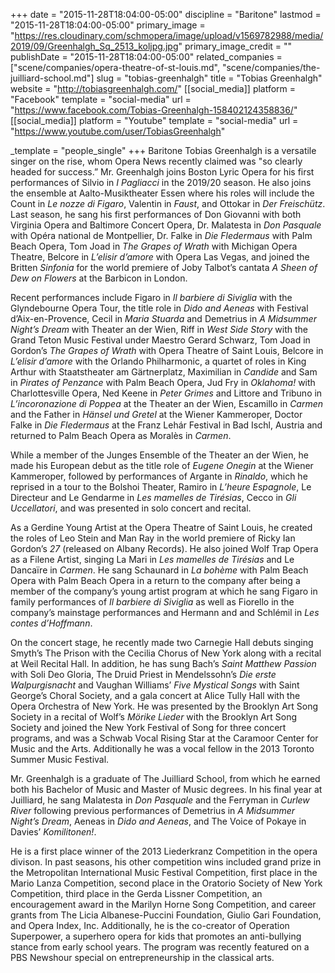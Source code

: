 +++
date = "2015-11-28T18:04:00-05:00"
discipline = "Baritone"
lastmod = "2015-11-28T18:04:00-05:00"
primary_image = "https://res.cloudinary.com/schmopera/image/upload/v1569782988/media/2019/09/Greenhalgh_Sq_2513_koljpg.jpg"
primary_image_credit = ""
publishDate = "2015-11-28T18:04:00-05:00"
related_companies = ["scene/companies/opera-theatre-of-st-louis.md", "scene/companies/the-juilliard-school.md"]
slug = "tobias-greenhalgh"
title = "Tobias Greenhalgh"
website = "http://tobiasgreenhalgh.com/"
[[social_media]]
platform = "Facebook"
template = "social-media"
url = "https://www.facebook.com/Tobias-Greenhalgh-158402124358836/"
[[social_media]]
platform = "Youtube"
template = "social-media"
url = "https://www.youtube.com/user/TobiasGreenhalgh"

_template = "people_single"
+++
Baritone Tobias Greenhalgh is a versatile singer on the rise, whom Opera News recently claimed was "so clearly headed for success.” Mr. Greenhalgh joins Boston Lyric Opera for his first performances of Silvio in _I Pagliacci_ in the 2019/20 season. He also joins the ensemble at Aalto-Musiktheater Essen where his roles will include the Count in _Le nozze di Figaro_, Valentin in _Faust_, and Ottokar in _Der Freischütz_. Last season, he sang his first performances of Don Giovanni with both Virginia Opera and Baltimore Concert Opera, Dr. Malatesta in _Don Pasquale_ with Opéra national de Montpellier, Dr. Falke in _Die Fledermaus_ with Palm Beach Opera, Tom Joad in _The Grapes of Wrath_ with Michigan Opera Theatre, Belcore in _L’elisir d’amore_ with Opera Las Vegas, and joined the Britten _Sinfonia_ for the world premiere of Joby Talbot’s cantata _A Sheen of Dew on Flowers_ at the Barbicon in London. 

Recent performances include Figaro in _Il barbiere di Siviglia_ with the Glyndebourne Opera Tour, the title role in _Dido and Aeneas_ with Festival d’Aix-en-Provence, Cecil in _Maria Stuarda_ and Demetrius in _A Midsummer Night’s Dream_ with Theater an der Wien, Riff in _West Side Story_ with the Grand Teton Music Festival under Maestro Gerard Schwarz, Tom Joad in Gordon’s _The Grapes of Wrath_ with Opera Theatre of Saint Louis, Belcore in _L’elisir d’amore_ with the Orlando Philharmonic, a quartet of roles in King Arthur with Staatstheater am Gärtnerplatz, Maximilian in _Candide_ and Sam in _Pirates of Penzance_ with Palm Beach Opera, Jud Fry in _Oklahoma!_ with Charlottesville Opera, Ned Keene in _Peter Grimes_ and Littore and Tribuno in _L’incoronazione di Poppea_ at the Theater an der Wien, Escamillo in _Carmen_ and the Father in _Hänsel und Gretel_ at the Wiener Kammeroper, Doctor Falke in _Die Fledermaus_ at the Franz Lehár Festival in Bad Ischl, Austria and returned to Palm Beach Opera as Moralès in _Carmen_. 

While a member of the Junges Ensemble of the Theater an der Wien, he made his European debut as the title role of _Eugene Onegin_ at the Wiener Kammeroper, followed by performances of Argante in _Rinaldo_, which he reprised in a tour to the Bolshoi Theater, Ramiro in _L’heure Espagnole_, Le Directeur and Le Gendarme in _Les mamelles de Tirésias_, Cecco in _Gli Uccellatori_, and was presented in solo concert and recital. 

As a Gerdine Young Artist at the Opera Theatre of Saint Louis, he created the roles of Leo Stein and Man Ray in the world premiere of Ricky Ian Gordon’s _27_ (released on Albany Records). He also joined Wolf Trap Opera as a Filene Artist, singing La Mari in _Les mamelles de Tirésias_ and Le Dancaïre in _Carmen_. He sang Schaunard in _La bohème_ with Palm Beach Opera with Palm Beach Opera in a return to the company after being a member of the company’s young artist program at which he sang Figaro in family performances of _Il barbiere di Siviglia_ as well as Fiorello in the company’s mainstage performances and Hermann and and Schlémil in _Les contes d’Hoffmann_. 

On the concert stage, he recently made two Carnegie Hall debuts singing Smyth’s The Prison with the Cecilia Chorus of New York along with a recital at Weil Recital Hall. In addition, he has sung Bach’s _Saint Matthew Passion_ with Soli Deo Gloria, The Druid Priest in Mendelssohn’s _Die erste Walpurgisnacht_ and Vaughan Williams’ _Five Mystical Songs_ with Saint George’s Choral Society, and a gala concert at Alice Tully Hall with the Opera Orchestra of New York. He was presented by the Brooklyn Art Song Society in a recital of Wolf’s _Mörike Lieder_ with the Brooklyn Art Song Society and joined the New York Festival of Song for three concert programs, and was a Schwab Vocal Rising Star at the Caramoor Center for Music and the Arts. Additionally he was a vocal fellow in the 2013 Toronto Summer Music Festival.

Mr. Greenhalgh is a graduate of The Juilliard School, from which he earned both his Bachelor of Music and Master of Music degrees. In his final year at Juilliard, he sang Malatesta in _Don Pasquale_ and the Ferryman in _Curlew River_ following previous performances of Demetrius in _A Midsummer Night’s Dream_, Aeneas in _Dido and Aeneas_, and The Voice of Pokaye in Davies’ _Komilitonen!_. 

He is a first place winner of the 2013 Liederkranz Competition in the opera divison. In past seasons, his other competition wins included grand prize in the Metropolitan International Music Festival Competition, first place in the Mario Lanza Competition, second place in the Oratorio Society of New York Competition, third place in the Gerda Lissner Competition, an encouragement award in the Marilyn Horne Song Competition, and career grants from The Licia Albanese-Puccini Foundation, Giulio Gari Foundation, and Opera Index, Inc. Additionally, he is the co-creator of Operation Superpower, a superhero opera for kids that promotes an anti-bullying stance from early school years. The program was recently featured on a PBS Newshour special on entrepreneurship in the classical arts.